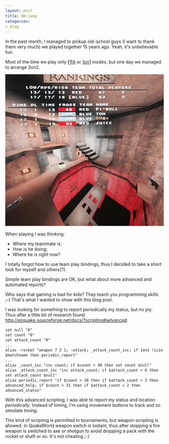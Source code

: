 ```yaml
---
layout: post
title: QW-lang
categories:
- blog
---
```


In the past month, I managed to pickup old-school guys (I want to thank them very much) we played together 15 years ago. Yeah, it's unbelievable fun.

Most of the time we play only [FFA](http://wiki.quakeworld.nu/Free_For_All) or [1on1](http://wiki.quakeworld.nu/1on1) modes, but one day we managed to arrange 2on2. 

![LT-QW](/images/lt-qw.jpg)

When playing I was thinking:
* Where my teammate is;
* How is he doing;
* Where he is right now?

I totally forgot how to use team play bindings, thus I decided to take a short look for myself and others(?).

Simple team play bindings are OK, but what about more advanced and automated reports?

Who says that gaming is bad for kids? They teach you programming skills ;-) That's what I wanted to show with this blog post.

I was looking for something to report periodically my status, but no joy. Thus after a little bit of research found http://ezquake.sourceforge.net/docs/?scripting#advanced.

```
set null "0"
set count "0"
set attack_count "0"
...
alias -rocket "weapon 7 2 1; -attack; _attack_count_inc; if 1on1 !isin $matchname then periodic_report"
...
alias _count_inc "inc count; if $count > 40 then set count $null"
alias _attack_count_inc "inc attack_count; if $attack_count > 6 then set attack_count $null"
alias periodic_report "if $count > 30 then if $attack_count > 2 then advanced_help; if $count > 31 then if $attack_count < 2 then advanced_status"
```

With this advanced scripting, I was able to report my status and location _periodically_. Instead of timing, I'm using movement buttons to track and so simulate _timing_. 

This kind of scripting is permitted in tournaments, but weapon scripting is allowed. In QuakeWorld weapon switch is instant, thus after stopping a fire weapon is switched to axe or shotgun to avoid dropping a pack with the rocket or shaft or so. It's not cheating ;-)
